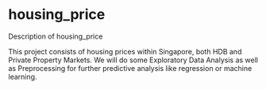 # housing_price
Description of housing_price

This project consists of housing prices within Singapore, both HDB and Private Property Markets. We will do some Exploratory Data Analysis as well as Preprocessing for further predictive analysis like regression or machine learning. 
